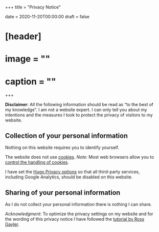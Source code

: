 +++
title = "Privacy Notice"

date = 2020-11-20T00:00:00
draft = false

# [header]
# image = ""
# caption = ""
+++

**Disclaimer**: All the following information should be read as “to the best of my knowledge”. I am not a website expert. I can only tell you about my intentions and the measures I took to protect the privacy of visitors to my website.

## Collection of your personal information

Nothing on this website requires you to identify yourself.

The website does not use [cookies](https://www.cookiesandyou.com/). *Note*: Most web browsers allow you to [control the handling of cookies](https://cookies.insites.com/disable-cookies/).

I have set the [Hugo Privacy options](https://gohugo.io/about/hugo-and-gdpr/#all-privacy-settings) so that all third-party services, including Google Analytics, should be disabled on this website.

## Sharing of your personal information

As I do not collect your personal information there is nothing I can share.

*Acknowledgment*: To optimize the privacy settings on my website and for the wording of this privacy notice I have followed the [tutorial by Ross Gayler](https://www.rossgayler.com/post/2018/07/07/updating-my-website-for-gdpr/).